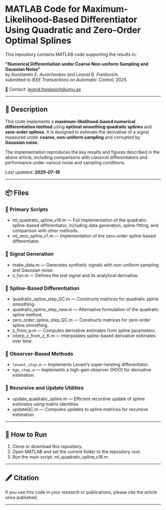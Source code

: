 # MATLAB Code for Maximum-Likelihood-Based Differentiator Using Quadratic and Zero-Order Optimal Splines

This repository contains MATLAB code supporting the results in:

**"Numerical Differentiation under Coarse Non-uniform Sampling and Gaussian Noise"**  
by *Konstantin E. Avrachenkov* and *Leonid B. Freidovich*,  
submitted to *IEEE Transactions on Automatic Control*, 2025.

📧 Contact: [leonid.freidovich@umu.se](mailto:leonid.freidovich@umu.se)

---

## 📄 Description

This code implements a **maximum-likelihood-based numerical differentiation method** using **optimal** **smoothing quadratic splines** and **zero-order splines**. It is designed to estimate the derivative of a signal measured under **coarse, non-uniform sampling** and corrupted by **Gaussian noise**.

The implementation reproduces the key results and figures described in the above article, including comparisons with classical differentiators and performance under various noise and sampling conditions.

_Last updated: **2025-07-18**_

---

## 📦 Files

### 🔹 Primary Scripts
- ml_quadratic_spline_v16.m — Full implementation of the quadratic-spline-based differentiator, including data generation, spline fitting, and comparison with other methods.
- ml_zero_spline_v1.m — Implementation of the zero-order spline-based differentiator.

### 🔹 Signal Generation
- make_data.m — Generates synthetic signals with non-uniform sampling and Gaussian noise.
- x_fun.m — Defines the test signal and its analytical derivative.

### 🔹 Spline-Based Differentiation
- quadratic_spline_step_QC.m — Constructs matrices for quadratic spline smoothing.
- quadratic_spline_step_new.m — Alternative formulation of the quadratic spline method.
- zero_order_spline_step_QC.m — Constructs matrices for zero-order spline smoothing.
- z_from_p.m — Computes derivative estimates from spline parameters.
- interp_z_from_z_K.m — Interpolates spline-based derivative estimates over time.

### 🔹 Observer-Based Methods
- `levant_step.m` — Implements Levant’s super-twisting differentiator.
- `hgo_step.m` — Implements a high-gain observer (HGO) for derivative estimation.

### 🔹 Recursive and Update Utilities
- update_quadratic_spline.m — Efficient recursive update of spline estimates using matrix identities.
- updateQC.m — Computes updates to spline matrices for recursive estimation.

---

## 🚀 How to Run

1. Clone or download this repository.
2. Open MATLAB and set the current folder to the repository root.
3. Run the main script:   ml_quadratic_spline_v16.m
  

---

## 🖋 Citation

If you use this code in your research or publications, please cite the article once published.

---
